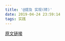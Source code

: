 ```yaml
---
title: '@提及 实现(转)'
date: 2019-04-24 23:59:14
tags: 实践
---
```


[原文链接](https://www.zhihu.com/question/20238997/answer/14445045)
